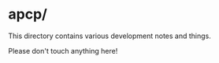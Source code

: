 # apcp/

This directory contains various development notes and things.

Please don't touch anything here!
